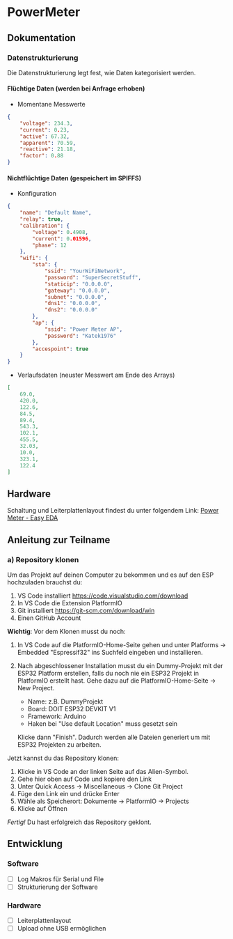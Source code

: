 # PowerMeter

## Dokumentation
### Datenstrukturierung
Die Datenstrukturierung legt fest, wie Daten kategorisiert werden.
#### Flüchtige Daten (werden bei Anfrage erhoben)
- Momentane Messwerte
```json
{
    "voltage": 234.3,
    "current": 0.23,
    "active": 67.32,
    "apparent": 70.59,
    "reactive": 21.18,
    "factor": 0.88
}
```
#### Nichtflüchtige Daten (gespeichert im SPIFFS)
- Konfiguration
```json
{
    "name": "Default Name",
    "relay": true,
    "calibration": {
        "voltage": 0.4908,
        "current": 0.01596,
        "phase": 12
    },
    "wifi": {
        "sta": {
            "ssid": "YourWiFiNetwork",
            "password": "SuperSecretStuff",
            "staticip": "0.0.0.0",
            "gateway": "0.0.0.0",
            "subnet": "0.0.0.0",
            "dns1": "0.0.0.0",
            "dns2": "0.0.0.0"
        },
        "ap": {
            "ssid": "Power Meter AP",
            "password": "Katek1976"
        },
        "accespoint": true
    }
}
```
- Verlaufsdaten (neuster Messwert am Ende des Arrays)
```json
[
    69.0,
    420.0,
    122.6,
    84.5,
    89.4,
    543.3,
    102.1,
    455.5,
    32.03,
    10.0,
    323.1,
    122.4
]
```
## Hardware
Schaltung und Leiterplattenlayout findest du unter folgendem Link:
[Power Meter - Easy EDA](https://u.easyeda.com/join?type=project&key=1f3c904dbd0d79bb1bfd9a29f802ef85&inviter=85809e691e9d409fb29755267ff12244)


## Anleitung zur Teilname

### a) Repository klonen
Um das Projekt auf deinen Computer zu bekommen und es auf den ESP hochzuladen brauchst du:
1. VS Code installiert https://code.visualstudio.com/download
2. In VS Code die Extension PlatformIO
2. Git installiert https://git-scm.com/download/win
3. Einen GitHub Account

**Wichtig**: Vor dem Klonen musst du noch:
1. In VS Code auf die PlatformIO-Home-Seite gehen und unter Platforms -> Embedded "Espressif32" ins Suchfeld eingeben und installieren.
2. Nach abgeschlossener Installation musst du ein Dummy-Projekt mit der ESP32 Platform erstellen, falls du noch nie ein ESP32 Projekt in PlatformIO erstellt hast. Gehe dazu auf die PlatformIO-Home-Seite -> New Project. 
    - Name: z.B. DummyProjekt
    - Board: DOIT ESP32 DEVKIT V1
    - Framework: Arduino
    - Haken bei "Use default Location" muss gesetzt sein
    
    Klicke dann "Finish". Dadurch werden alle Dateien generiert um mit ESP32 Projekten zu arbeiten.


Jetzt kannst du das Repository klonen:
1. Klicke in VS Code an der linken Seite auf das Alien-Symbol.
2. Gehe hier oben auf Code und kopiere den Link
3. Unter Quick Access -> Miscellaneous -> Clone Git Project
4. Füge den Link ein und drücke Enter
5. Wähle als Speicherort: Dokumente -> PlatformIO -> Projects
6. Klicke auf Öffnen

_Fertig!_ Du hast erfolgreich das Repository geklont.

## Entwicklung
### Software
- [ ] Log Makros für Serial und File
- [ ] Strukturierung der Software

### Hardware
- [ ] Leiterplattenlayout
- [ ] Upload ohne USB ermöglichen